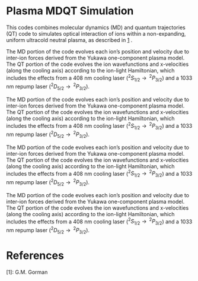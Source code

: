 # Plasma MDQT Simulation

This codes combines molecular dynamics (MD) and quantum trajectories (QT) code to simulates optical interaction of ions within a non-expanding, uniform ultracold neutral plasma, as described in [1](#references) .

The MD portion of the code evolves each ion’s position and
velocity due to inter-ion forces derived from the Yukawa one-component
plasma model. The QT portion of the code evolves the ion wavefunctions
and x-velocities (along the cooling axis) according to the ion-light
Hamiltonian, which includes the effects from a 408 nm cooling laser
($^2S_{1/2}\rightarrow\,^2P_{3/2}$) and a 1033 nm repump laser
($^2D_{5/2}\rightarrow\,^2P_{3/2}$).

The MD portion of the code evolves each ion’s position and
velocity due to inter-ion forces derived from the Yukawa one-component
plasma model. The QT portion of the code evolves the ion wavefunctions
and x-velocities (along the cooling axis) according to the ion-light
Hamiltonian, which includes the effects from a 408 nm cooling laser
($^2S_{1/2}\rightarrow\,^2P_{3/2}$) and a 1033 nm repump laser
($^2D_{5/2}\rightarrow\,^2P_{3/2}$).

The MD portion of the code evolves each ion’s position and
velocity due to inter-ion forces derived from the Yukawa one-component
plasma model. The QT portion of the code evolves the ion wavefunctions
and x-velocities (along the cooling axis) according to the ion-light
Hamiltonian, which includes the effects from a 408 nm cooling laser
($^2S_{1/2}\rightarrow\,^2P_{3/2}$) and a 1033 nm repump laser
($^2D_{5/2}\rightarrow\,^2P_{3/2}$).

The MD portion of the code evolves each ion’s position and
velocity due to inter-ion forces derived from the Yukawa one-component
plasma model. The QT portion of the code evolves the ion wavefunctions
and x-velocities (along the cooling axis) according to the ion-light
Hamiltonian, which includes the effects from a 408 nm cooling laser
($^2S_{1/2}\rightarrow\,^2P_{3/2}$) and a 1033 nm repump laser
($^2D_{5/2}\rightarrow\,^2P_{3/2}$).

# References
[1]: G.M. Gorman
